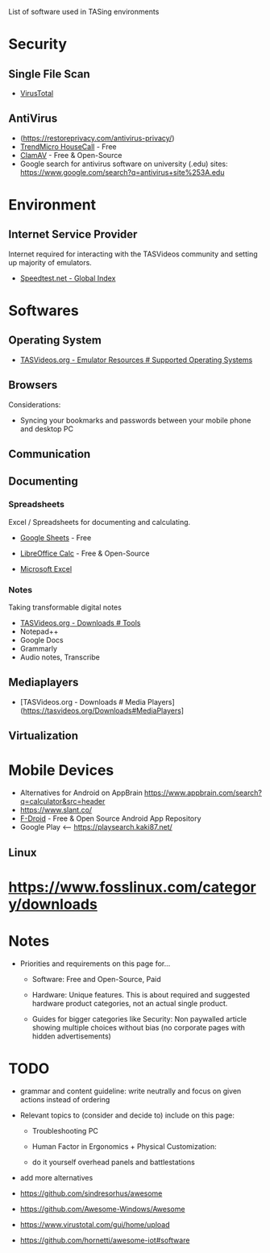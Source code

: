 List of software used in TASing environments

# Security

## Single File Scan

- [VirusTotal](https://www.virustotal.com/gui/home/upload)

## AntiVirus

- (https://restoreprivacy.com/antivirus-privacy/)
- [TrendMicro HouseCall](https://www.trendmicro.com/en_us/forHome/products/housecall.html) - Free
- [ClamAV](https://www.clamav.net/) - Free & Open-Source
- Google search for antivirus software on university (.edu) sites: https://www.google.com/search?q=antivirus+site%253A.edu

# Environment

## Internet Service Provider

Internet required for interacting with the TASVideos community and setting up majority of emulators.

- [Speedtest.net - Global Index](https://www.speedtest.net/global-index/)

# Softwares

## Operating System

- [TASVideos.org - Emulator Resources # Supported Operating Systems](https://tasvideos.org/EmulatorResources#SupportedOperatingSystems)

## Browsers

Considerations:

- Syncing your bookmarks and passwords between your mobile phone and desktop PC

## Communication

## Documenting

### Spreadsheets

Excel / Spreadsheets for documenting and calculating.

- [Google Sheets](https://docs.google.com/spreadsheets/u/0/) - Free

- [LibreOffice Calc](https://www.libreoffice.org/) - Free & Open-Source

- [Microsoft Excel](https://www.microsoft.com/en-us/microsoft-365/excel)

### Notes

Taking transformable digital notes

- [TASVideos.org - Downloads # Tools](https://tasvideos.org/Downloads#Tools)
- Notepad++
- Google Docs
- Grammarly
- Audio notes, Transcribe

## Mediaplayers

- [TASVideos.org - Downloads # Media Players](https://tasvideos.org/Downloads#MediaPlayers]

## Virtualization

# Mobile Devices

- Alternatives for Android on AppBrain https://www.appbrain.com/search?q=calculator&src=header
- https://www.slant.co/
- [F-Droid](https://f-droid.org/en/) - Free & Open Source Android App Repository
- Google Play <-- https://playsearch.kaki87.net/


## Linux

# https://www.fosslinux.com/category/downloads

# Notes

- Priorities and requirements on this page for...

  - Software: Free and Open-Source, Paid

  - Hardware: Unique features. This is about required and suggested hardware product categories, not an actual single product.

  - Guides for bigger categories like Security: Non paywalled article showing multiple choices without bias (no corporate pages with hidden advertisements)



# TODO

- grammar and content guideline: write neutrally and focus on given actions instead of ordering

- Relevant topics to (consider and decide to) include on this page:

  - Troubleshooting PC

  - Human Factor in Ergonomics + Physical Customization:

  - do it yourself overhead panels and battlestations

- add more alternatives

- https://github.com/sindresorhus/awesome

- https://github.com/Awesome-Windows/Awesome

- https://www.virustotal.com/gui/home/upload

- https://github.com/hornetti/awesome-iot#software
